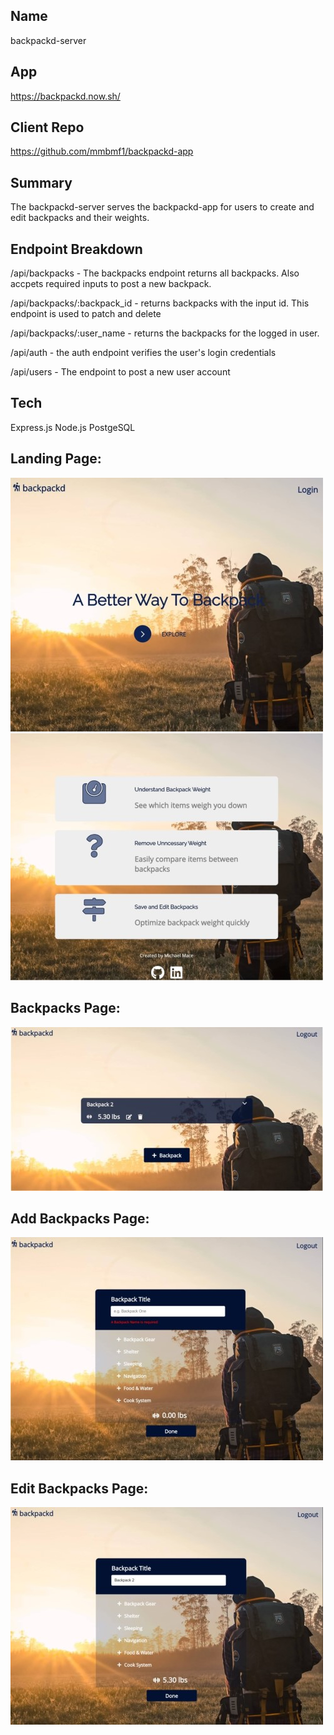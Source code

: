 ## Name

backpackd-server

## App

https://backpackd.now.sh/

## Client Repo

https://github.com/mmbmf1/backpackd-app

## Summary

The backpackd-server serves the backpackd-app for users to create and edit backpacks and their weights.

## Endpoint Breakdown

/api/backpacks - The backpacks endpoint returns all backpacks. Also accpets required inputs to post a new backpack.

/api/backpacks/:backpack_id - returns backpacks with the input id. This endpoint is used to patch and delete

/api/backpacks/:user_name - returns the backpacks for the logged in user.

/api/auth - the auth endpoint verifies the user's login credentials

/api/users - The endpoint to post a new user account

## Tech

Express.js
Node.js
PostgeSQL

## Landing Page:

![](images/Landing_page_1.jpg)
![](images/Landing_Page_2.jpg)

## Backpacks Page:

![](images/BP_collection.jpg)

## Add Backpacks Page:

![](images/BP_Add.jpg)

## Edit Backpacks Page:

![](images/BP_Edit.jpg)
